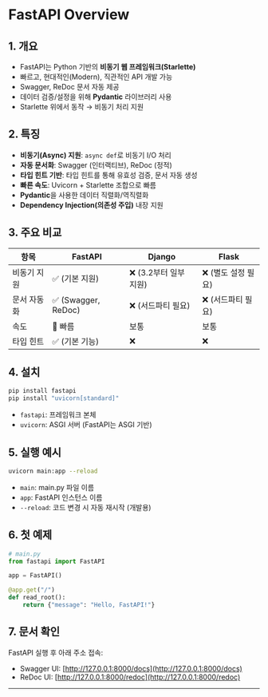 <!-- FastAPI 개요, 특징, 설치 -->
# FastAPI Overview

## 1. 개요

- FastAPI는 Python 기반의 **비동기 웹 프레임워크(Starlette)**
- 빠르고, 현대적인(Modern), 직관적인 API 개발 가능
- Swagger, ReDoc 문서 자동 제공
- 데이터 검증/설정을 위해 **Pydantic** 라이브러리 사용
- Starlette 위에서 동작 → 비동기 처리 지원

## 2. 특징

- **비동기(Async) 지원**: `async def`로 비동기 I/O 처리
- **자동 문서화**: Swagger (인터랙티브), ReDoc (정적)
- **타입 힌트 기반**: 타입 힌트를 통해 유효성 검증, 문서 자동 생성
- **빠른 속도**: Uvicorn + Starlette 조합으로 빠름
- **Pydantic**을 사용한 데이터 직렬화/역직렬화
- **Dependency Injection(의존성 주입)** 내장 지원

## 3. 주요 비교

| 항목         | FastAPI            | Django              | Flask              |
|--------------|--------------------|----------------------|--------------------|
| 비동기 지원  | ✅ (기본 지원)     | ❌ (3.2부터 일부 지원) | ❌ (별도 설정 필요) |
| 문서 자동화  | ✅ (Swagger, ReDoc) | ❌ (서드파티 필요)     | ❌ (서드파티 필요)   |
| 속도         | 🚀 빠름             | 보통                  | 보통               |
| 타입 힌트    | ✅ (기본 기능)      | ❌                    | ❌                 |

## 4. 설치

```bash
pip install fastapi
pip install "uvicorn[standard]"
```

- `fastapi`: 프레임워크 본체
- `uvicorn`: ASGI 서버 (FastAPI는 ASGI 기반)

## 5. 실행 예시

```bash
uvicorn main:app --reload
```

- `main`: main.py 파일 이름
- `app`: FastAPI 인스턴스 이름
- `--reload`: 코드 변경 시 자동 재시작 (개발용)

## 6. 첫 예제

```python
# main.py
from fastapi import FastAPI

app = FastAPI()

@app.get("/")
def read_root():
    return {"message": "Hello, FastAPI!"}
```

## 7. 문서 확인

FastAPI 실행 후 아래 주소 접속:

- Swagger UI: [http://127.0.0.1:8000/docs](http://127.0.0.1:8000/docs)
- ReDoc UI: [http://127.0.0.1:8000/redoc](http://127.0.0.1:8000/redoc)

---
